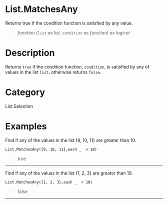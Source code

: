 # List.MatchesAny
Returns true if the condition function is satisfied by any value.
> _function (<code>list</code> as list, <code>condition</code> as function) as logical_

# Description 
Returns <code>true</code> if the condition function, <code>condition</code>, is satisfied by any of values in the list <code>list</code>, otherwise returns <code>false</code>.
# Category 
List.Selection
# Examples 
Find if any of the values in the list {9, 10, 11} are greater than 10.
```
List.MatchesAny({9, 10, 11},each _  > 10) 
```
> true
***
Find if any of the values in the list {1, 2, 3} are greater than 10.
```
List.MatchesAny({1, 2, 3},each _  > 10) 
```
> false
***
